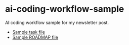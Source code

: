 # ai-coding-workflow-sample

AI coding workflow sample for my newsletter post.

- [Sample task file](./000-sample.md)
- [Sample ROADMAP file](./ROADMAP.md)
